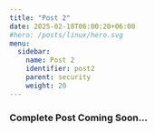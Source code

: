 ```yaml
---
title: "Post 2"
date: 2025-02-18T06:00:20+06:00
#hero: /posts/linux/hero.svg
menu:
  sidebar:
    name: Post 2
    identifier: post2
    parent: security
    weight: 20
---
```

### Complete Post Coming Soon...